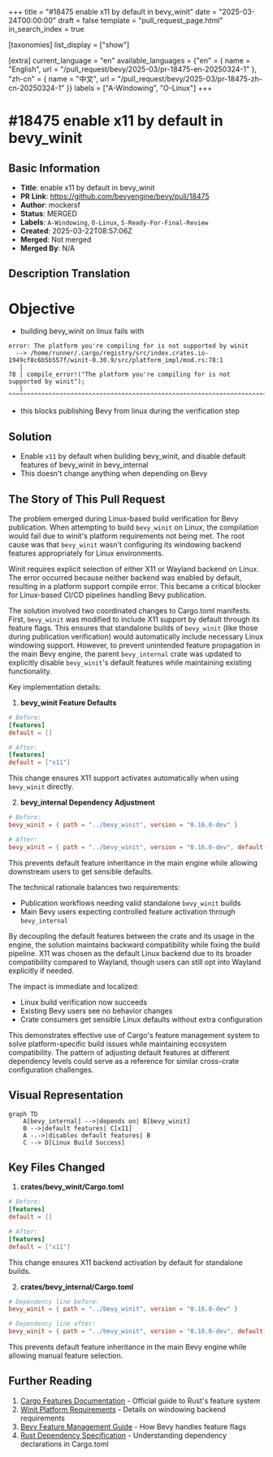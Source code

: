 +++
title = "#18475 enable x11 by default in bevy_winit"
date = "2025-03-24T00:00:00"
draft = false
template = "pull_request_page.html"
in_search_index = true

[taxonomies]
list_display = ["show"]

[extra]
current_language = "en"
available_languages = {"en" = { name = "English", url = "/pull_request/bevy/2025-03/pr-18475-en-20250324-1" }, "zh-cn" = { name = "中文", url = "/pull_request/bevy/2025-03/pr-18475-zh-cn-20250324-1" }}
labels = ["A-Windowing", "O-Linux"]
+++

# #18475 enable x11 by default in bevy_winit

## Basic Information
- **Title**: enable x11 by default in bevy_winit
- **PR Link**: https://github.com/bevyengine/bevy/pull/18475
- **Author**: mockersf
- **Status**: MERGED
- **Labels**: `A-Windowing`, `O-Linux`, `S-Ready-For-Final-Review`
- **Created**: 2025-03-22T08:57:06Z
- **Merged**: Not merged
- **Merged By**: N/A

## Description Translation
# Objective

- building bevy_winit on linux fails with
```
error: The platform you're compiling for is not supported by winit
  --> /home/runner/.cargo/registry/src/index.crates.io-1949cf8c6b5b557f/winit-0.30.9/src/platform_impl/mod.rs:78:1
   |
78 | compile_error!("The platform you're compiling for is not supported by winit");
   | ^^^^^^^^^^^^^^^^^^^^^^^^^^^^^^^^^^^^^^^^^^^^^^^^^^^^^^^^^^^^^^^^^^^^^^^^^^^^^
```
- this blocks publishing Bevy from linux during the verification step

## Solution

- Enable `x11` by default when building bevy_winit, and disable default features of bevy_winit in bevy_internal
- This doesn't change anything when depending on Bevy

## The Story of This Pull Request

The problem emerged during Linux-based build verification for Bevy publication. When attempting to build `bevy_winit` on Linux, the compilation would fail due to winit's platform requirements not being met. The root cause was that `bevy_winit` wasn't configuring its windowing backend features appropriately for Linux environments.

Winit requires explicit selection of either X11 or Wayland backend on Linux. The error occurred because neither backend was enabled by default, resulting in a platform support compile error. This became a critical blocker for Linux-based CI/CD pipelines handling Bevy publication.

The solution involved two coordinated changes to Cargo.toml manifests. First, `bevy_winit` was modified to include X11 support by default through its feature flags. This ensures that standalone builds of `bevy_winit` (like those during publication verification) would automatically include necessary Linux windowing support. However, to prevent unintended feature propagation in the main Bevy engine, the parent `bevy_internal` crate was updated to explicitly disable `bevy_winit`'s default features while maintaining existing functionality.

Key implementation details:

1. **bevy_winit Feature Defaults**
```toml
# Before:
[features]
default = []

# After:
[features]
default = ["x11"]
```
This change ensures X11 support activates automatically when using `bevy_winit` directly.

2. **bevy_internal Dependency Adjustment**
```toml
# Before:
bevy_winit = { path = "../bevy_winit", version = "0.16.0-dev" }

# After:
bevy_winit = { path = "../bevy_winit", version = "0.16.0-dev", default-features = false }
```
This prevents default feature inheritance in the main engine while allowing downstream users to get sensible defaults.

The technical rationale balances two requirements:
- Publication workflows needing valid standalone `bevy_winit` builds
- Main Bevy users expecting controlled feature activation through `bevy_internal`

By decoupling the default features between the crate and its usage in the engine, the solution maintains backward compatibility while fixing the build pipeline. X11 was chosen as the default Linux backend due to its broader compatibility compared to Wayland, though users can still opt into Wayland explicitly if needed.

The impact is immediate and localized:
- Linux build verification now succeeds
- Existing Bevy users see no behavior changes
- Crate consumers get sensible Linux defaults without extra configuration

This demonstrates effective use of Cargo's feature management system to solve platform-specific build issues while maintaining ecosystem compatibility. The pattern of adjusting default features at different dependency levels could serve as a reference for similar cross-crate configuration challenges.

## Visual Representation

```mermaid
graph TD
    A[bevy_internal] -->|depends on| B[bevy_winit]
    B -->|default features| C[x11]
    A -.->|disables default features| B
    C --> D[Linux Build Success]
```

## Key Files Changed

1. **crates/bevy_winit/Cargo.toml**
```toml
# Before:
[features]
default = []

# After:
[features]
default = ["x11"]
```
This change ensures X11 backend activation by default for standalone builds.

2. **crates/bevy_internal/Cargo.toml**
```toml
# Dependency line before:
bevy_winit = { path = "../bevy_winit", version = "0.16.0-dev" }

# Dependency line after:
bevy_winit = { path = "../bevy_winit", version = "0.16.0-dev", default-features = false }
```
This prevents default feature inheritance in the main Bevy engine while allowing manual feature selection.

## Further Reading

1. [Cargo Features Documentation](https://doc.rust-lang.org/cargo/reference/features.html) - Official guide to Rust's feature system
2. [Winit Platform Requirements](https://github.com/rust-windowing/winit#platform-specific-notes) - Details on windowing backend requirements
3. [Bevy Feature Management Guide](https://bevyengine.org/learn/book/getting-started/features/) - How Bevy handles feature flags
4. [Rust Dependency Specification](https://doc.rust-lang.org/cargo/reference/specifying-dependencies.html) - Understanding dependency declarations in Cargo.toml